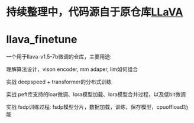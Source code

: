 # 持续整理中，代码源自于原仓库[LLaVA](https://github.com/haotian-liu/LLaVA)
# llava_finetune
一个用于llava-v1.5-7b微调的仓库，主要用途:

理解算法设计，vison encoder, mm adaper, llm如何组合

实战 deepspeed + transformer的分布式训练

实战 peft库支持的loar微调、lora模型加载、lora模型合并过程，以及低bit微调

实战 fsdp训练过程: fsdp模型分片，数据加载，训练，保存模型，cpuoffload功能




